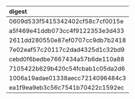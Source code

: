 |digest                           |
|:--------------------------------|
|0609d533f5415342402cf58c7cf0015e |
|a5f469e41ddb073cc4f9122353e3d433 |
|2611dd280550e87ef0707cc9db7b2418 |
|7e02eaf57c20117c2dad4325d1c32bd9 |
|cebd0f6bedbe7667434a57b6de110a88 |
|7105422b629b420c54fcbab1c05da2d6 |
|1006a19adae01338aecc7214096484c3 |
|ea1f9ea9eb3c56c7541b70422c1592ec |

